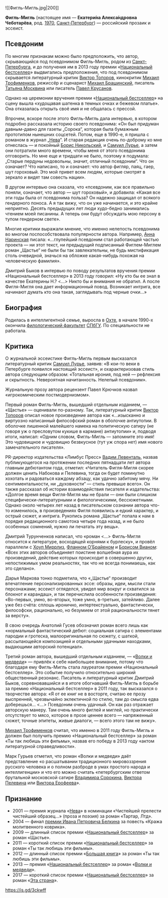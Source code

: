 ![[Фигль-Мигль.jpg|200]]

**Фигль-Мигль** (настоящее имя — **Екатери́на Алекса́ндровна** **Чеботарёва**, род. [1970](https://ru.wikipedia.org/wiki/1970_год), [Санкт-Петербург](https://ru.wikipedia.org/wiki/Санкт-Петербург)) — российский прозаик и эссеист.

## Псевдоним

По многим признакам можно было предположить, что автор, скрывающийся под псевдонимом Фигль-Мигль, родом из [Санкт-Петербурга](https://ru.wikipedia.org/wiki/Санкт-Петербург), и до получения им в 2013 году премии «[Национальный бестселлер](https://ru.wikipedia.org/wiki/Национальный_бестселлер)» выдвигались предположения, что под псевдонимом скрывается литературный критик [Виктор Топоров](https://ru.wikipedia.org/wiki/Топоров,_Виктор_Леонидович), кинокритик [Михаил Трофименков](https://ru.wikipedia.org/wiki/Трофименков,_Михаил_Сергеевич), режиссёр и сценарист [Михаил Брашинский](https://ru.wikipedia.org/wiki/Брашинский,_Михаил_Иосифович), писатель [Татьяна Москвина](https://ru.wikipedia.org/wiki/Москвина,_Татьяна_Владимировна) или писатель [Павел Крусанов](https://ru.wikipedia.org/wiki/Крусанов,_Павел_Васильевич).

Однако на церемонии вручения премии «[Национальный бестселлер](https://ru.wikipedia.org/wiki/Национальный_бестселлер)» на сцену вышла «худощавая шатенка в темных очках и бежевом платье». Она отказалась открыть своё имя и не общалась с прессой.

Впрочем, вскоре после этого Фигль-Мигль дала интервью, в котором  подробно рассказала историю своего псевдонима: «Он был придуман  давным-давно для газеты „Сорока“, которая была бумажным прототипом  нынешних соцсетей. Потом, еще в 1990-е, я пришла с романом в журнал „[Нева](https://ru.wikipedia.org/wiki/Нева_(журнал))“. И старая редакция очень по-доброму ко мне отнеслась — и покойный [Борис Никольский](https://ru.wikipedia.org/wiki/Никольский,_Борис_Николаевич), и [Самуил Лурье](https://ru.wikipedia.org/wiki/Лурье,_Самуил_Аронович), а затем они потратили много времени, чтобы меня от этого псевдонима  отговорить. Но мне еще и тридцати не было, поэтому я подумала: „Старые  пердуны недовольны, значит, отличный псевдоним“. Что он означает? Что  написано, то и означает: что автор фигляр, паяц, гаер, шут гороховый.  Это мой привет всем людям, которые смотрят в зеркало и видят там совесть нации».

В другом интервью она сказала, что «псевдоним, как все правильно  поняли, означает, что автор — шут гороховый», и добавила: «Какая все эти годы была от псевдонима польза? Он надежно защищал от всякого  гендерного поноса. А я так вижу, что он уже начинается, и это крайне  неприятно. Десять предыдущих лет люди худо-бедно занимались чтением моей писанины. А теперь они будут обсуждать мою персону в тупом гендерном  свете».

Многие критики выражали мнение, что именно нелепость псевдонима во многом поспособствовала популярности автора. Например, [Анна Наринская](https://ru.wikipedia.org/wiki/Наринская,_Анна_Анатольевна) писала: «…глупейший псевдоним стал работающей частью проекта — ни этот  текст, ни предыдущий подписанный Фиглем-Миглем роман „Щастье“ не были бы так завлекательны, не будь мистификация столь очевидной, значься на  обложке какая-нибудь похожая на человеческую фамилия».

Дмитрий Быков в интервью по поводу результатов вручения премии  «Национальный бестселлер» в 2013 году говорил: «Ну кто бы ее знал в  качестве Екатерины Н.? <…> Никто бы и внимания не обратил. А после Фигля-Мигля она дает информационный повод. Возникает интрига, все  начинают думать кто она такая, заглядывать под черные очки…»

## Биография

Родилась в интеллигентной семье, выросла в [Охте](https://ru.wikipedia.org/wiki/Охта_(исторический_район)), в начале 1990-х окончила [филологический факультет](https://ru.wikipedia.org/wiki/Филологический_факультет_Санкт-Петербургского_государственного_университета) [СПбГУ](https://ru.wikipedia.org/wiki/Санкт-Петербургский_государственный_университет). По специальности не работала.

## Критика

О журнальной эссеистике Фигль-Мигль первым высказался литературный критик [Самуил Лурье](https://ru.wikipedia.org/wiki/Лурье,_Самуил_Аронович), заявив: «В кои-то веки в Петербурге появился настоящий эссеист», и  охарактеризовав стиль автора следующим образом: «Тотальная ирония, под  ней — рефлексия и скрытность. Невероятная начитанность. Нелепый  псевдоним».

Журнальную прозу автора рецензент Павел Крючков назвал «игрокомическим постмодернизмом».

Первый роман Фигль-Мигль, вышедший отдельным изданием, — «Щастье» — оценивали по-разному. Так, литературный критик [Виктор Топоров](https://ru.wikipedia.org/wiki/Топоров,_Виктор_Леонидович) описал новое произведение автора как «…изысканно и виртуозно написанный философский роман в оболочке антиутопии. В оболочке лишенной малейшего  намека на политическую сатиру (не говоря уж о пресловутом кукише в  кармане) антиутопии» и, подводя итоги, написал: «Одним словом,  Фигль-Мигль — запомните это имя! Это чудовищное и чудовищно безвкусное  (тут уж спора нет) имя нового замечательного писателя».

PR-директор издательства «Лимбус Пресс» [Вадим Левенталь](https://ru.wikipedia.org/wiki/Левенталь,_Вадим_Андреевич), назвав публикующегося на протяжении последних пятнадцати лет автора  главным дебютантом года, отметил: «Читатель Фигля-Мигля скорее должен  ценить Набокова и Пелевина, тогда он будет поминутно хохотать и  радоваться каждому абзацу, как удачно забитому мячу. Ни  сентиментальности, ни „духовности“ — стиль превыше всего». Он также рассказал об истории взаимодействия писателя и издательства:  «Долгое время вещи Фигля-Мигля мы не брали — они были слишком  специфически-литературными и филологическими, бессюжетными. Однако около четырех лет назад в писательском сознании автора что-то изменилось, в  произведениях Фигля появились и едкий характер, и острый сюжет, и  интрига. Рукопись романа „Щастье“ попала к нам в порядке редакционного  самотока четыре года назад, и не было особенных сомнений, нужно ли  печатать эту вещь».

Дмитрий Турунченков написал, что «роман <…> Фигль-Мигля  относится к литературе, восходящей корнями к бурлеску», и провёл  параллели с [Хоуп Миррлиз](https://ru.wikipedia.org/wiki/Миррлиз,_Хоуп), [Фланном О’Брайеном](https://ru.wikipedia.org/wiki/Фланн_О’Брайен) и [Борисом Вианом](https://ru.wikipedia.org/wiki/Виан,_Борис): «Всех этих авторов объединяет поистине волшебная аура их произведений,  действие которых происходит в совершенно других, непостижимых умом  реальностях, так что не всегда понимаешь, как это сделано».

Дарья Маркова тонко подметила, что «„Щастье“ производит  впечатление персонализированных эссе: образы, идеи, мысли стали  персонажами; эссеист огляделся, увидел мир вокруг и схватился за блокнот и карандаш», и так перечислила особенности произведения: «Во-первых,  умно, во-вторых, тоже умно, в-третьих, затейливо. Далее уже без счёта:  сплошь иронично, интертекстуально, фантастически, философски,  рационально, но безумием от этой рациональности тянет за версту».

В свою очередь Анатолий Гусев обозначил роман всего лишь как  «нормальный фантастический дебют: социальная сатира с элементами пародии и гротеска, малооригинальная по сюжету, с шаткой, рассыпающейся  композицией и отдельными удачными находками, выдающими авторский  потенциал».

Третий роман автора, вышедший отдельным изданием, — «[Волки и медведи](https://ru.wikipedia.org/wiki/Волки_и_медведи)» — привлёк к себе наибольшее внимание, потому что благодаря ему  Фигль-Мигль стала лауреатом премии «Национальный бестселлер». Это  событие получило относительно широкий общественный резонанс. Писатель и  литературный критик Дмитрий Быков, соревновавшийся и в итоге обогнавший  Фигль-Мигль в борьбе за премию «Национальный бестселлер» в 2011 году,  так высказался о творчестве автора: «Я от ее книг не в восторге, считаю  ее прозу выспренней, чрезвычайно эклектичной по стилю, там до смысла  едва доберешься… <…> Псевдоним очень удачный. Он как раз отражает  авторскую манеру. Там очень много фиглей и миглей, но практически  отсутствует то мясо, которое в прозе ценнее всего — напряженный сюжет,  точные эпитеты, живые диалоги, — всего этого там не вижу».

[Михаил Трофименков](https://ru.wikipedia.org/wiki/Трофименков,_Михаил_Сергеевич) считал, что именно в 2011 году Фигль-Мигль и должен был получить премию «Национальный бестселлер» за роман «Ты так любишь эти фильмы», назвав  его победу в 2013 году «актом литературной справедливости».

Марк Гурьев отметил, что роман «Волки и медведи» даёт  представление «о расшатывании традиционного мировоззрения русского  человека и о полном разброде в умах простого народа и интеллигенции» и  что его можно считать «петербургским ответом брутальной московской  сатире [Владимира Сорокина](https://ru.wikipedia.org/wiki/Сорокин,_Владимир_Георгиевич), [Виктора Пелевина](https://ru.wikipedia.org/wiki/Пелевин,_Виктор_Олегович) или [Виктора Ерофеева](https://ru.wikipedia.org/wiki/Ерофеев,_Виктор_Владимирович)».

## Признание

- 2001 — премия журнала «[Нева](https://ru.wikipedia.org/wiki/Нева_(журнал))» в номинации «Чистейшей прелести чистейший образец…» (проза и поэзия) за роман «Тартар, Лтд».
- 2004 — финал [премии Ивана Петровича Белкина](https://ru.wikipedia.org/wiki/Премия_Ивана_Петровича_Белкина) за повесть «Кража молитвенного коврика».
- 2009 — длинный список премии «[Национальный бестселлер](https://ru.wikipedia.org/wiki/Национальный_бестселлер)» за роман «Щастье».
- 2011 — короткий список премии «[Национальный бестселлер](https://ru.wikipedia.org/wiki/Национальный_бестселлер)» за роман «Ты так любишь эти фильмы».
- 2012 — длинный список премии «[Большая книга](https://ru.wikipedia.org/wiki/Большая_книга)» за роман «Ты так любишь эти фильмы».
- 2013 — премия «[Национальный бестселлер](https://ru.wikipedia.org/wiki/Национальный_бестселлер)» за роман «[Волки и медведи](https://ru.wikipedia.org/wiki/Волки_и_медведи)».
- 2017 — короткий список премии «[Национальный бестселлер](https://ru.wikipedia.org/wiki/Национальный_бестселлер)» за роман «[Эта страна](https://ru.wikipedia.org/wiki/Эта_страна_(роман))».

https://is.gd/3ckwff 